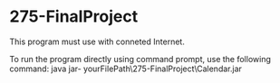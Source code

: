 # 275-FinalProject

This program must use with conneted Internet.

To run the program directly using command prompt, use the following command:
  java jar- yourFilePath\275-FinalProject\Calendar.jar
  
